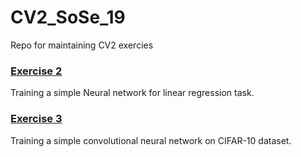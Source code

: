 # CV2_SoSe_19
Repo for maintaining CV2 exercies

### [Exercise 2](https://github.com/nilesh0109/CV2_SoSe_19/blob/master/ex2/ex2.py)
Training a simple Neural network for linear regression task.


### [Exercise 3](https://github.com/nilesh0109/CV2_SoSe_19/tree/master/ex3/ex_03.ipynb)
Training a simple convolutional neural network on CIFAR-10 dataset.
